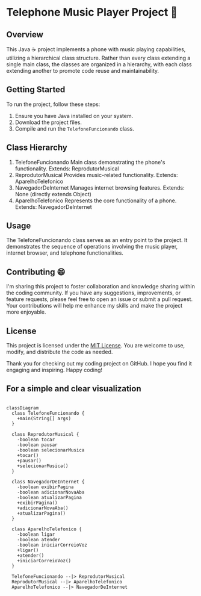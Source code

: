 # Telephone Music Player Project 📱

## Overview

This Java ☕ project implements a phone with music playing capabilities, utilizing a hierarchical class structure. Rather than every class extending a single main class, the classes are organized in a hierarchy, with each class extending another to promote code reuse and maintainability.

## Getting Started

To run the project, follow these steps:

1. Ensure you have Java installed on your system.
2. Download the project files.
3. Compile and run the `TelefoneFuncionando` class.


## Class Hierarchy
1. TelefoneFuncionando
Main class demonstrating the phone's functionality.
Extends: ReprodutorMusical
2. ReprodutorMusical
Provides music-related functionality.
Extends: AparelhoTelefonico
3. NavegadorDeInternet
Manages internet browsing features.
Extends: None (directly extends Object)
4. AparelhoTelefonico
Represents the core functionality of a phone.
Extends: NavegadorDeInternet


## Usage
The TelefoneFuncionando class serves as an entry point to the project. It demonstrates the sequence of operations involving the music player, internet browser, and telephone functionalities.


## Contributing 😄

I'm sharing this project to foster collaboration and knowledge sharing within the coding community. If you have any suggestions, improvements, or feature requests, please feel free to open an issue or submit a pull request. Your contributions will help me enhance my skills and make the project more enjoyable.

## License

This project is licensed under the [MIT License](LICENSE). You are welcome to use, modify, and distribute the code as needed.


Thank you for checking out my coding project on GitHub. I hope you find it engaging and inspiring. Happy coding!


## For a simple and clear visualization

```mermaid
 
classDiagram
  class TelefoneFuncionando {
    +main(String[] args)
  }

  class ReprodutorMusical {
    -boolean tocar
    -boolean pausar
    -boolean selecionarMusica
    +tocar()
    +pausar()
    +selecionarMusica()
  }

  class NavegadorDeInternet {
    -boolean exibirPagina
    -boolean adicionarNovaAba
    -boolean atualizarPagina
    +exibirPagina()
    +adicionarNovaAba()
    +atualizarPagina()
  }

  class AparelhoTelefonico {
    -boolean ligar
    -boolean atender
    -boolean iniciarCorreioVoz
    +ligar()
    +atender()
    +iniciarCorreioVoz()
  }

  TelefoneFuncionando --|> ReprodutorMusical
  ReprodutorMusical --|> AparelhoTelefonico
  AparelhoTelefonico --|> NavegadorDeInternet
